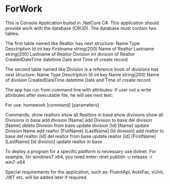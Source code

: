 # ForWork
This is Console Application builsd in .NetCore C#.
This application should provide work with the database (CRUD).
The database must contain two tables.

The first table named like Realtor has next structure:
Name            Type          Desctription
Id              int           key
Firstname       string(200)   Name of Realtor
Lastname        string(200)   Lastname of Realtor
Division        int           division of Realtor
CreatedDateTime datetime      Date and Time of create record

The second table named like Division is a reference book of divisions has nest structure:
Name            Type          Desctription
Id              int           key
Name            string(200)   Name of division
CreatedDateTime datetime      Date and Time of create record

The app has run from command line with attributes:
If user not a write attributes after executable file, he will see next text:

For use:
  homework [command] [parameters]
            
Commands:
  show realtors                                                 show all Realtors in base
  show divisions                                                show all Divisions in base
  add division [Name]                                           add Division to base
  del division [Name]                                           delete Division from base
  update division [Id] [Name]                                   update Division Name
  add realtor [FistName] [LastName] [Id division]               add realtor to base
  del realtor [Id]                                              del realtor from base
  update realtor [Id] [FirstName] [LastName] [Id division]      update realtor in base


To deploy a program for a specific platform is necessary use dotnet.
For example, for windows7 x64, you need enter: dnet publish -c release -r win7-x64

Special requirements for the application, such as: FluentApi, AutoFac, xUnit, JWT etc. will be added later if required.

